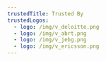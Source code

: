 ```yaml
---
trustedTitle: Trusted By
trustedLogos:
  - logo: /img/v_deloitte.png
  - logo: /img/v_abrt.png
  - logo: /img/v_jebg.png
  - logo: /img/v_ericsson.png
---
```


